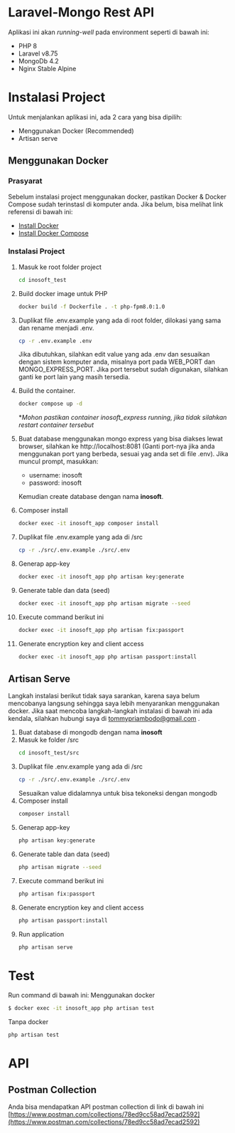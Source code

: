 # Laravel-Mongo Rest API
Aplikasi ini akan *running-well* pada environment seperti di bawah ini:
- PHP 8
- Laravel v8.75
- MongoDb 4.2
- Nginx Stable Alpine

# Instalasi Project
Untuk menjalankan aplikasi ini, ada 2 cara yang bisa dipilih:

- Menggunakan Docker (Recommended)
- Artisan serve
## Menggunakan Docker
### Prasyarat
Sebelum instalasi project menggunakan docker, pastikan Docker & Docker Compose sudah terinstasl di komputer anda. Jika belum, bisa melihat link referensi di bawah ini:
- [Install Docker](https://www.digitalocean.com/community/tutorials/how-to-install-and-use-docker-on-ubuntu-20-04)
- [Install Docker Compose](https://www.digitalocean.com/community/tutorials/how-to-install-and-use-docker-on-ubuntu-20-04)

### Instalasi Project
1. Masuk ke root folder project
	```bash
	cd inosoft_test
	```
2. Build docker image untuk PHP
	```bash
	docker build -f Dockerfile . -t php-fpm8.0:1.0
	```
3. Duplikat file .env.example yang ada di root folder, dilokasi yang sama dan rename menjadi .env.
	```bash
	cp -r .env.example .env
	```
	Jika dibutuhkan, silahkan edit value yang ada .env dan sesuaikan dengan sistem komputer anda, misalnya port pada WEB_PORT dan MONGO_EXPRESS_PORT. Jika port tersebut sudah digunakan, silahkan ganti ke port lain yang masih tersedia.
4. Build the container.
	```bash
	docker compose up -d
	```
	**Mohon pastikan container inosoft_express running, jika tidak silahkan restart container tersebut*
5. Buat database menggunakan mongo express yang bisa diakses lewat browser, silahkan ke http://localhost:8081 (Ganti port-nya jika anda menggunakan port yang berbeda, sesuai yag anda set di file .env). Jika muncul prompt, masukkan:
    - username: inosoft
    - password: inosoft

    Kemudian create database dengan nama **inosoft**.
6. Composer install
	```bash 
	docker exec -it inosoft_app composer install 
	```
7. Duplikat file .env.example yang ada di /src
	```bash
	cp -r ./src/.env.example ./src/.env
	```
8. Generap app-key
	```bash 
	docker exec -it inosoft_app php artisan key:generate 
	```
9. Generate table dan data (seed)
	```bash
	docker exec -it inosoft_app php artisan migrate --seed
	```
10. Execute command berikut ini
	```bash
	docker exec -it inosoft_app php artisan fix:passport
	```
11. Generate encryption key and client access
	```bash
	docker exec -it inosoft_app php artisan passport:install
	```

## Artisan Serve
Langkah instalasi berikut tidak saya sarankan, karena saya belum mencobanya langsung sehingga saya lebih menyarankan menggunakan docker. Jika saat mencoba langkah-langkah instalasi di bawah ini ada kendala, silahkan hubungi saya di tommypriambodo@gmail.com .

1. Buat database di mongodb dengan nama **inosoft**
2. Masuk ke folder /src
	```bash 
	cd inosoft_test/src
	```
3. Duplikat file .env.example yang ada di /src
	```bash
	cp -r ./src/.env.example ./src/.env
	```
    Sesuaikan value didalamnya untuk bisa tekoneksi dengan mongodb 
4. Composer install
	```bash 
	composer install 
	```
5. Generap app-key
	```bash 
	php artisan key:generate 
	```
6. Generate table dan data (seed)
	```bash
	php artisan migrate --seed
	```
7. Execute command berikut ini
	```bash
	php artisan fix:passport
	```
8. Generate encryption key and client access
	```bash
	php artisan passport:install
	```
9. Run application
	```bash
	php artisan serve
	```
# Test
Run command di bawah ini:
Menggunakan docker 
```bash
$ docker exec -it inosoft_app php artisan test
```
Tanpa docker
```bash
php artisan test
```

# API
## Postman Collection
Anda bisa mendapatkan API postman collection di link di bawah ini
[https://www.postman.com/collections/78ed9cc58ad7ecad2592](https://www.postman.com/collections/78ed9cc58ad7ecad2592)